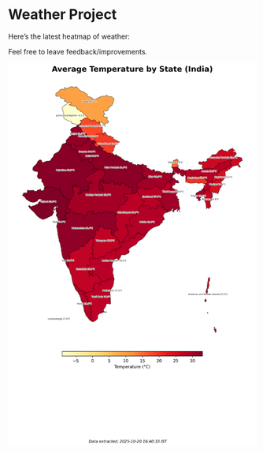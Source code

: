 # Weather Project

Here’s the latest heatmap of weather:

Feel free to leave feedback/improvements.

![India Heatmap](docs/assets/india_heatmap.png?v=F618AB)
